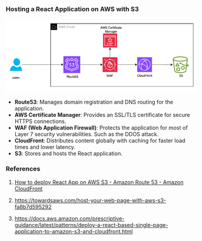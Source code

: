### Hosting a React Application on AWS with S3

![architecture](architecture.png)


- **Route53**: Manages domain registration and DNS routing for the application.
- **AWS Certificate Manager**: Provides an SSL/TLS certificate for secure HTTPS connections.
- **WAF (Web Application Firewall)**: Protects the application for most of Layer 7 security vulnerabilities. Such as the DDOS attack.
- **CloudFront**: Distributes content globally with caching for faster load times and lower latency.
- **S3**: Stores and hosts the React application.

### References

1. [How to deploy React App on AWS S3 - Amazon Route 53 - Amazon CloudFront](https://www.youtube.com/watch?v=-rCDLzTNcn8)

2. https://towardsaws.com/host-your-web-page-with-aws-s3-fa8b7d595292

3. https://docs.aws.amazon.com/prescriptive-guidance/latest/patterns/deploy-a-react-based-single-page-application-to-amazon-s3-and-cloudfront.html 